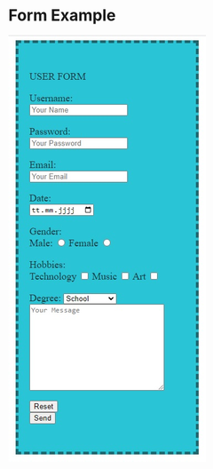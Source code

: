 <!DOCTYPE html>
<html lang="en">
<head>
    <meta charset="UTF-8">
    <meta http-equiv="X-UA-Compatible" content="IE=edge">
    <meta name="viewport" content="width=device-width, initial-scale=1.0">
    <link href=' https://fonts.googleapis.com/css?family=Handlee' rel='stylesheet' type='text/css'>
    
</head>
<body>
    <h1>Form Example</h1>
    <img src="form_01.jpg">
   
</body>
</html>
